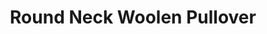 ---
title: "Round Neck Woolen Pullover"
categories: ["Women","Women/Pullovers"]
images: ["./IMG_7627.JPG","./IMG_7628.JPG","./IMG_7631.JPG"]
---